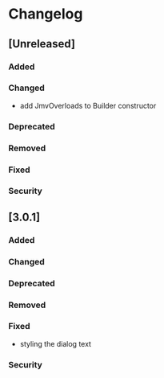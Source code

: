 # Changelog

## [Unreleased]
### Added

### Changed
- add JmvOverloads to Builder constructor

### Deprecated

### Removed

### Fixed

### Security
## [3.0.1]
### Added

### Changed

### Deprecated

### Removed

### Fixed
- styling the dialog text


### Security
